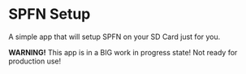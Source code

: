 # SPFN Setup
A simple app that will setup SPFN on your SD Card just for you.

**WARNING!** This app is in a BIG work in progress state! Not ready for production use!